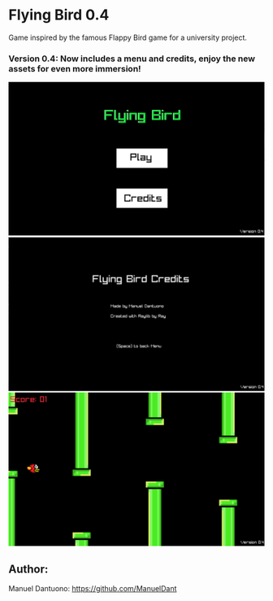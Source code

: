 # Flying Bird 0.4


Game inspired by the famous Flappy Bird game for a university project.

### Version 0.4: Now includes a menu and credits, enjoy the new assets for even more immersion!

![img](https://github.com/ManuelDant/Flying_Bird/blob/main/screenshots/img1_0.4.png)
![img](https://github.com/ManuelDant/Flying_Bird/blob/main/screenshots/img3_0.4.png)
![img](https://github.com/ManuelDant/Flying_Bird/blob/main/screenshots/img2_0.4.png)
## Author:

Manuel Dantuono: https://github.com/ManuelDant


